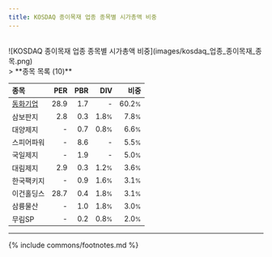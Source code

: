 ```yaml
---
title: KOSDAQ 종이목재 업종 종목별 시가총액 비중
---
```

<br>
![KOSDAQ 종이목재 업종 종목별 시가총액 비중](images/kosdaq_업종_종이목재_종목.png)
<br>
> **종목 목록 (10)**<a id="list"></a>

| **종목** | **PER** | **PBR** | **DIV** | **비중** |
| :------- | ------: | ------: | ------: | -------: |
| [동화기업](/025900/) | 28.9 | 1.7 | - | 60.2<small>%</small> |
| 삼보판지 | 2.8 | 0.3 | 1.8<small>%</small> | 7.8<small>%</small> |
| 대양제지 | - | 0.7 | 0.8<small>%</small> | 6.6<small>%</small> |
| 스피어파워 | - | 8.6 | - | 5.5<small>%</small> |
| 국일제지 | - | 1.9 | - | 5.0<small>%</small> |
| 대림제지 | 2.9 | 0.3 | 1.2<small>%</small> | 3.6<small>%</small> |
| 한국팩키지 | - | 0.9 | 1.6<small>%</small> | 3.1<small>%</small> |
| 이건홀딩스 | 28.7 | 0.4 | 1.8<small>%</small> | 3.1<small>%</small> |
| 삼륭물산 | - | 1.0 | 1.8<small>%</small> | 3.0<small>%</small> |
| 무림SP | - | 0.2 | 0.8<small>%</small> | 2.0<small>%</small> |

---
{% include commons/footnotes.md %}